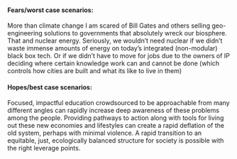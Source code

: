 #### Fears/worst case scenarios:

More than climate change I am scared of Bill Gates and others selling geo-engineering solutions to governments that absolutely wreck our biosphere. That and nuclear energy. Seriously, we wouldn’t need nuclear if we didn’t waste immense amounts of energy on today’s integrated (non-modular) black box tech. Or if we didn’t have to move for jobs due to the owners of IP deciding where certain knowledge work can and cannot be done (which controls how cities are built and what its like to live in them)

#### Hopes/best case scenarios:

Focused, impactful education crowdsourced to be approachable from many different angles can rapidly increase deep awareness of these problems among the people. Providing pathways to action along with tools for living out these new economies and lifestyles can create a rapid deflation of the old system, perhaps with minimal violence. A rapid transition to an equitable, just, ecologically balanced structure for society is possible with the right leverage points.
